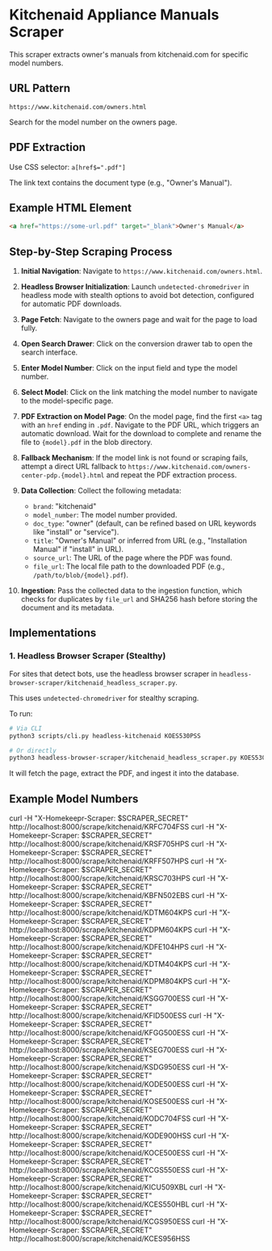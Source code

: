 # Kitchenaid Appliance Manuals Scraper

This scraper extracts owner's manuals from kitchenaid.com for specific model numbers.

## URL Pattern
`https://www.kitchenaid.com/owners.html`

Search for the model number on the owners page.

## PDF Extraction
Use CSS selector: `a[href$=".pdf"]`

The link text contains the document type (e.g., "Owner's Manual").

## Example HTML Element
```html
<a href="https://some-url.pdf" target="_blank">Owner's Manual</a>
```

## Step-by-Step Scraping Process

1. **Initial Navigation**: Navigate to `https://www.kitchenaid.com/owners.html`.

2. **Headless Browser Initialization**: Launch `undetected-chromedriver` in headless mode with stealth options to avoid bot detection, configured for automatic PDF downloads.

3. **Page Fetch**: Navigate to the owners page and wait for the page to load fully.

4. **Open Search Drawer**: Click on the conversion drawer tab to open the search interface.

5. **Enter Model Number**: Click on the input field and type the model number.

6. **Select Model**: Click on the link matching the model number to navigate to the model-specific page.

7. **PDF Extraction on Model Page**: On the model page, find the first `<a>` tag with an `href` ending in `.pdf`. Navigate to the PDF URL, which triggers an automatic download. Wait for the download to complete and rename the file to `{model}.pdf` in the blob directory.

8. **Fallback Mechanism**: If the model link is not found or scraping fails, attempt a direct URL fallback to `https://www.kitchenaid.com/owners-center-pdp.{model}.html` and repeat the PDF extraction process.

9. **Data Collection**: Collect the following metadata:
    *   `brand`: "kitchenaid"
    *   `model_number`: The model number provided.
    *   `doc_type`: "owner" (default, can be refined based on URL keywords like "install" or "service").
    *   `title`: "Owner's Manual" or inferred from URL (e.g., "Installation Manual" if "install" in URL).
    *   `source_url`: The URL of the page where the PDF was found.
    *   `file_url`: The local file path to the downloaded PDF (e.g., `/path/to/blob/{model}.pdf`).

10. **Ingestion**: Pass the collected data to the ingestion function, which checks for duplicates by `file_url` and SHA256 hash before storing the document and its metadata.

## Implementations

### 1. Headless Browser Scraper (Stealthy)
For sites that detect bots, use the headless browser scraper in `headless-browser-scraper/kitchenaid_headless_scraper.py`.

This uses `undetected-chromedriver` for stealthy scraping.

To run:
```bash
# Via CLI
python3 scripts/cli.py headless-kitchenaid KOES530PSS

# Or directly
python3 headless-browser-scraper/kitchenaid_headless_scraper.py KOES530PSS
```

It will fetch the page, extract the PDF, and ingest it into the database.


## Example Model Numbers
curl -H "X-Homekeepr-Scraper: $SCRAPER_SECRET" http://localhost:8000/scrape/kitchenaid/KRFC704FSS
curl -H "X-Homekeepr-Scraper: $SCRAPER_SECRET" http://localhost:8000/scrape/kitchenaid/KRSF705HPS
curl -H "X-Homekeepr-Scraper: $SCRAPER_SECRET" http://localhost:8000/scrape/kitchenaid/KRFF507HPS
curl -H "X-Homekeepr-Scraper: $SCRAPER_SECRET" http://localhost:8000/scrape/kitchenaid/KRSC703HPS
curl -H "X-Homekeepr-Scraper: $SCRAPER_SECRET" http://localhost:8000/scrape/kitchenaid/KBFN502EBS
curl -H "X-Homekeepr-Scraper: $SCRAPER_SECRET" http://localhost:8000/scrape/kitchenaid/KDTM604KPS
curl -H "X-Homekeepr-Scraper: $SCRAPER_SECRET" http://localhost:8000/scrape/kitchenaid/KDPM604KPS
curl -H "X-Homekeepr-Scraper: $SCRAPER_SECRET" http://localhost:8000/scrape/kitchenaid/KDFE104HPS
curl -H "X-Homekeepr-Scraper: $SCRAPER_SECRET" http://localhost:8000/scrape/kitchenaid/KDTM404KPS
curl -H "X-Homekeepr-Scraper: $SCRAPER_SECRET" http://localhost:8000/scrape/kitchenaid/KDPM804KPS
curl -H "X-Homekeepr-Scraper: $SCRAPER_SECRET" http://localhost:8000/scrape/kitchenaid/KSGG700ESS
curl -H "X-Homekeepr-Scraper: $SCRAPER_SECRET" http://localhost:8000/scrape/kitchenaid/KFID500ESS
curl -H "X-Homekeepr-Scraper: $SCRAPER_SECRET" http://localhost:8000/scrape/kitchenaid/KFGG500ESS
curl -H "X-Homekeepr-Scraper: $SCRAPER_SECRET" http://localhost:8000/scrape/kitchenaid/KSEG700ESS
curl -H "X-Homekeepr-Scraper: $SCRAPER_SECRET" http://localhost:8000/scrape/kitchenaid/KSDG950ESS
curl -H "X-Homekeepr-Scraper: $SCRAPER_SECRET" http://localhost:8000/scrape/kitchenaid/KODE500ESS
curl -H "X-Homekeepr-Scraper: $SCRAPER_SECRET" http://localhost:8000/scrape/kitchenaid/KOSE500ESS
curl -H "X-Homekeepr-Scraper: $SCRAPER_SECRET" http://localhost:8000/scrape/kitchenaid/KODC704FSS
curl -H "X-Homekeepr-Scraper: $SCRAPER_SECRET" http://localhost:8000/scrape/kitchenaid/KODE900HSS
curl -H "X-Homekeepr-Scraper: $SCRAPER_SECRET" http://localhost:8000/scrape/kitchenaid/KOCE500ESS
curl -H "X-Homekeepr-Scraper: $SCRAPER_SECRET" http://localhost:8000/scrape/kitchenaid/KCGS550ESS
curl -H "X-Homekeepr-Scraper: $SCRAPER_SECRET" http://localhost:8000/scrape/kitchenaid/KICU509XBL
curl -H "X-Homekeepr-Scraper: $SCRAPER_SECRET" http://localhost:8000/scrape/kitchenaid/KCES550HBL
curl -H "X-Homekeepr-Scraper: $SCRAPER_SECRET" http://localhost:8000/scrape/kitchenaid/KCGS950ESS
curl -H "X-Homekeepr-Scraper: $SCRAPER_SECRET" http://localhost:8000/scrape/kitchenaid/KCES956HSS
